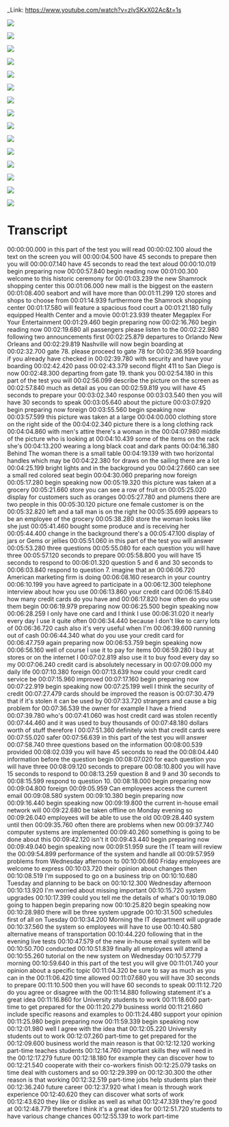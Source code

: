 _Link: https://www.youtube.com/watch?v=zlvSKxX02Ac&t=1s

![](./Images/mock-test-2-1.png)

![](./Images/mock-test-2-2.png)

![](./Images/mock-test-2-3.png)

![](./Images/mock-test-2-4.png)

![](./Images/mock-test-2-5.png)

![](./Images/mock-test-2-6.png)

![](./Images/mock-test-2-7.png)

![](./Images/mock-test-2-8.png)

![](./Images/mock-test-2-9.png)

![](./Images/mock-test-2-10.png)

![](./Images/mock-test-2-11.png)

![](./Images/mock-test-2-12.png)

![](./Images/mock-test-2-13.png)

![](./Images/mock-test-2-14.png)

![](./Images/mock-test-2-15.png)


# Transcript

00:00:00.000 in this part of the test you will read
00:00:02.100 aloud the text on the screen you will
00:00:04.500 have 45 seconds to prepare then you will
00:00:07.140 have 45 seconds to read the text aloud
00:00:10.019 begin preparing now
00:00:57.840 begin reading now
00:01:00.300 welcome to this historic ceremony for
00:01:03.239 the new Shamrock shopping center this
00:01:06.000 new mall is the biggest on the eastern
00:01:08.400 seabort and will have more than
00:01:11.299 120 stores and shops to choose from
00:01:14.939 furthermore the Shamrock shopping center
00:01:17.580 will feature a spacious food court a
00:01:21.180 fully equipped Health Center and a movie
00:01:23.939 theater Megaplex For Your Entertainment
00:01:29.460 begin preparing now
00:02:16.760 begin reading now
00:02:19.680 all passengers please listen to the
00:02:22.980 following two announcements first
00:02:25.879 departures to Orlando New Orleans and
00:02:29.819 Nashville will now begin boarding at
00:02:32.700 gate 78. please proceed to gate 78 for
00:02:36.959 boarding if you already have checked in
00:02:39.780 with security and have your boarding
00:02:42.420 pass
00:02:43.379 second flight 411 to San Diego is now
00:02:48.300 departing from gate 19. thank you
00:02:54.180 in this part of the test you will
00:02:56.099 describe the picture on the screen as
00:02:57.840 much as detail as you can
00:02:59.819 you will have 45 seconds to prepare your
00:03:02.340 response
00:03:03.540 then you will have 30 seconds to speak
00:03:05.640 about the picture
00:03:07.920 begin preparing now foreign
00:03:55.560 begin speaking now
00:03:57.599 this picture was taken at a large
00:04:00.000 clothing store on the right side of the
00:04:02.340 picture there is a long clothing rack
00:04:04.860 with men's attire there's a woman in the
00:04:07.980 middle of the picture who is looking at
00:04:10.439 some of the items on the rack she's
00:04:13.200 wearing a long black coat and dark pants
00:04:16.380 Behind The woman there is a small table
00:04:19.139 with two horizontal handles which may be
00:04:22.380 for draws on the sailing there are a lot
00:04:25.199 bright lights and in the background you
00:04:27.660 can see a small red colored seat begin
00:04:30.060 preparing now foreign
00:05:17.280 begin speaking now
00:05:19.320 this picture was taken at a grocery
00:05:21.660 store you can see a row of fruit on
00:05:25.020 display for customers such as oranges
00:05:27.780 and plumens there are two people in this
00:05:30.120 picture one female customer is on the
00:05:32.820 left and a tall man is on the right he
00:05:35.699 appears to be an employee of the grocery
00:05:38.280 store the woman looks like she just
00:05:41.460 bought some produce and is receiving her
00:05:44.400 change in the background there's a
00:05:47.100 display of jars or Gems or jellies
00:05:51.060 in this part of the test you will answer
00:05:53.280 three questions
00:05:55.080 for each question you will have three
00:05:57.120 seconds to prepare
00:05:58.800 you will have 15 seconds to respond to
00:06:01.320 question 5 and 6 and 30 seconds to
00:06:03.840 respond to question 7. imagine that an
00:06:06.720 American marketing firm is doing
00:06:08.160 research in your country
00:06:10.199 you have agreed to participate in a
00:06:12.300 telephone interview about how you use
00:06:13.860 your credit card
00:06:15.840 how many credit cards do you have and
00:06:17.820 how often do you use them begin
00:06:19.979 preparing now
00:06:25.500 begin speaking now
00:06:28.259 I only have one card and I think I use
00:06:31.020 it nearly every day I use it quite often
00:06:34.440 because I don't like to carry lots of
00:06:36.720 cash also it's very useful when I'm
00:06:39.600 running out of cash
00:06:44.340 what do you use your credit card for
00:06:47.759 again preparing now
00:06:53.759 begin speaking now
00:06:56.160 well of course I use it to pay for items
00:06:59.280 I buy at stores or on the internet I
00:07:02.819 also use it to buy food every day so my
00:07:06.240 credit card is absolutely necessary in
00:07:09.000 my daily life
00:07:10.380 foreign
00:07:13.639 how could your credit card service be
00:07:15.960 improved
00:07:17.160 begin preparing now
00:07:22.919 begin speaking now
00:07:25.199 well I think the security of credit
00:07:27.479 cards should be improved the reason is
00:07:30.479 that if it's stolen it can be used by
00:07:33.720 strangers and cause a big problem for
00:07:36.539 the owner for example I have a friend
00:07:39.780 who's
00:07:41.060 was host credit card was stolen recently
00:07:44.460 and it was used to buy thousands of
00:07:48.180 dollars worth of stuff therefore I
00:07:51.360 definitely wish that credit cards were
00:07:55.020 safer
00:07:56.639 in this part of the test you will answer
00:07:58.740 three questions based on the information
00:08:00.539 provided
00:08:02.039 you will have 45 seconds to read the
00:08:04.440 information before the question begin
00:08:07.020 for each question you will have three
00:08:09.120 seconds to prepare
00:08:10.800 you will have 15 seconds to respond to
00:08:13.259 question 8 and 9 and 30 seconds to
00:08:15.599 respond to question 10.
00:08:18.000 begin preparing now
00:09:04.800 foreign
00:09:05.959 Can employees access the current email
00:09:08.580 system
00:09:10.380 begin preparing now
00:09:16.440 begin speaking now
00:09:19.800 the current in-house email network will
00:09:22.680 be taken offline on Monday evening so
00:09:26.040 employees will be able to use the old
00:09:28.440 system until then
00:09:35.760 often there are problems when new
00:09:37.740 computer systems are implemented
00:09:40.260 something is going to be done about this
00:09:42.120 isn't it
00:09:43.440 begin preparing now
00:09:49.040 begin speaking now
00:09:51.959 sure the IT team will review the
00:09:54.899 performance of the system and handle all
00:09:57.959 problems from Wednesday afternoon to
00:10:00.660 Friday employees are welcome to express
00:10:03.720 their opinion about changes then
00:10:08.519 I'm supposed to go on a business trip on
00:10:10.680 Tuesday and planning to be back on
00:10:12.300 Wednesday afternoon
00:10:13.920 I'm worried about missing important
00:10:15.720 system upgrades
00:10:17.399 could you tell me the details of what's
00:10:19.080 going to happen begin preparing now
00:10:25.820 begin speaking now
00:10:28.980 there will be three system upgrade
00:10:31.500 schedules first of all on Tuesday
00:10:34.200 Morning the IT department will upgrade
00:10:37.560 the system so employees will have to use
00:10:40.580 alternative means of transportation
00:10:44.220 following that in the evening live tests
00:10:47.579 of the new in-house email system will be
00:10:50.700 conducted
00:10:51.839 finally all employees will attend a
00:10:55.260 tutorial on the new system on Wednesday
00:10:57.779 morning
00:10:59.640 in this part of the test you will give
00:11:01.740 your opinion about a specific topic
00:11:04.320 be sure to say as much as you can in the
00:11:06.420 time allowed
00:11:07.680 you will have 30 seconds to prepare
00:11:10.500 then you will have 60 seconds to speak
00:11:12.720 do you agree or disagree with the
00:11:14.880 following statement it's a great idea
00:11:16.860 for University students to work
00:11:18.600 part-time to get prepared for the
00:11:20.279 business world
00:11:21.660 include specific reasons and examples to
00:11:24.480 support your opinion
00:11:25.980 begin preparing now
00:11:59.339 begin speaking now
00:12:01.980 well I agree with the idea that
00:12:05.220 University students out to work
00:12:07.260 part-time to get prepared for the
00:12:09.600 business world the main reason is that
00:12:12.120 working part-time teaches students
00:12:14.760 important skills they will need in the
00:12:17.279 future
00:12:18.180 for example they can discover how to
00:12:21.540 cooperate with their co-workers finish
00:12:25.079 tasks on time deal with customers and so
00:12:29.399 on
00:12:30.300 the other reason is that working
00:12:32.519 part-time jobs help students plan their
00:12:36.240 future career
00:12:37.920 what I mean is through work experience
00:12:40.620 they can discover what sorts of work
00:12:43.620 they like or dislike as well as what
00:12:47.339 they're good at
00:12:48.779 therefore I think it's a great idea for
00:12:51.720 students to have various change chances
00:12:55.139 to work part-time

